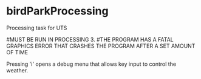 # birdParkProcessing
Processing task for UTS

#MUST BE RUN IN PROCESSING 3. 
#THE PROGRAM HAS A FATAL GRAPHICS ERROR THAT CRASHES THE PROGRAM AFTER A SET AMOUNT OF TIME

Pressing 'i' opens a debug menu that allows key input to control the weather.
